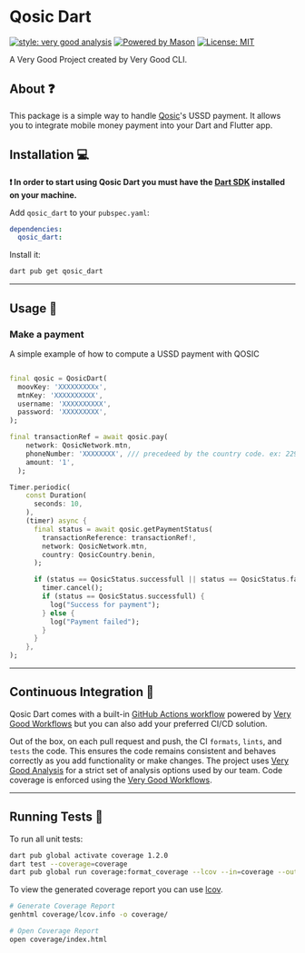 # Qosic Dart

[![style: very good analysis][very_good_analysis_badge]][very_good_analysis_link]
[![Powered by Mason](https://img.shields.io/endpoint?url=https%3A%2F%2Ftinyurl.com%2Fmason-badge)](https://github.com/felangel/mason)
[![License: MIT][license_badge]][license_link]

A Very Good Project created by Very Good CLI.

## About ❓

This package is a simple way to handle [Qosic](http://qosic.com)'s USSD payment. It allows you to integrate mobile money payment into your Dart and Flutter app.

## Installation 💻

**❗ In order to start using Qosic Dart you must have the [Dart SDK][dart_install_link] installed on your machine.**

Add `qosic_dart` to your `pubspec.yaml`:

```yaml
dependencies:
  qosic_dart:
```

Install it:

```sh
dart pub get qosic_dart
```

---

## Usage 🔨

### Make a payment

A simple example of how to compute a USSD payment with QOSIC

```dart

final qosic = QosicDart(
  moovKey: 'XXXXXXXXXx',
  mtnKey: 'XXXXXXXXXX',
  username: 'XXXXXXXXXX',
  password: 'XXXXXXXXX',
);

final transactionRef = await qosic.pay(
    network: QosicNetwork.mtn,
    phoneNumber: 'XXXXXXXX', /// precedeed by the country code. ex: 229XXXXXXXX
    amount: '1',
  );

Timer.periodic(
    const Duration(
      seconds: 10,
    ),
    (timer) async {
      final status = await qosic.getPaymentStatus(
        transactionReference: transactionRef!,
        network: QosicNetwork.mtn,
        country: QosicCountry.benin,
      );

      if (status == QosicStatus.successfull || status == QosicStatus.failed) {
        timer.cancel();
        if (status == QosicStatus.successfull) {
          log("Success for payment");
        } else {
          log("Payment failed");
        }
      }
    },
);

```

---

## Continuous Integration 🤖

Qosic Dart comes with a built-in [GitHub Actions workflow][github_actions_link] powered by [Very Good Workflows][very_good_workflows_link] but you can also add your preferred CI/CD solution.

Out of the box, on each pull request and push, the CI `formats`, `lints`, and `tests` the code. This ensures the code remains consistent and behaves correctly as you add functionality or make changes. The project uses [Very Good Analysis][very_good_analysis_link] for a strict set of analysis options used by our team. Code coverage is enforced using the [Very Good Workflows][very_good_coverage_link].

---

## Running Tests 🧪

To run all unit tests:

```sh
dart pub global activate coverage 1.2.0
dart test --coverage=coverage
dart pub global run coverage:format_coverage --lcov --in=coverage --out=coverage/lcov.info
```

To view the generated coverage report you can use [lcov](https://github.com/linux-test-project/lcov).

```sh
# Generate Coverage Report
genhtml coverage/lcov.info -o coverage/

# Open Coverage Report
open coverage/index.html
```

[dart_install_link]: https://dart.dev/get-dart
[github_actions_link]: https://docs.github.com/en/actions/learn-github-actions
[license_badge]: https://img.shields.io/badge/license-MIT-blue.svg
[license_link]: https://opensource.org/licenses/MIT
[logo_black]: https://raw.githubusercontent.com/VGVentures/very_good_brand/main/styles/README/vgv_logo_black.png#gh-light-mode-only
[logo_white]: https://raw.githubusercontent.com/VGVentures/very_good_brand/main/styles/README/vgv_logo_white.png#gh-dark-mode-only
[mason_link]: https://github.com/felangel/mason
[very_good_analysis_badge]: https://img.shields.io/badge/style-very_good_analysis-B22C89.svg
[very_good_analysis_link]: https://pub.dev/packages/very_good_analysis
[very_good_coverage_link]: https://github.com/marketplace/actions/very-good-coverage
[very_good_ventures_link]: https://verygood.ventures
[very_good_ventures_link_light]: https://verygood.ventures#gh-light-mode-only
[very_good_ventures_link_dark]: https://verygood.ventures#gh-dark-mode-only
[very_good_workflows_link]: https://github.com/VeryGoodOpenSource/very_good_workflows

